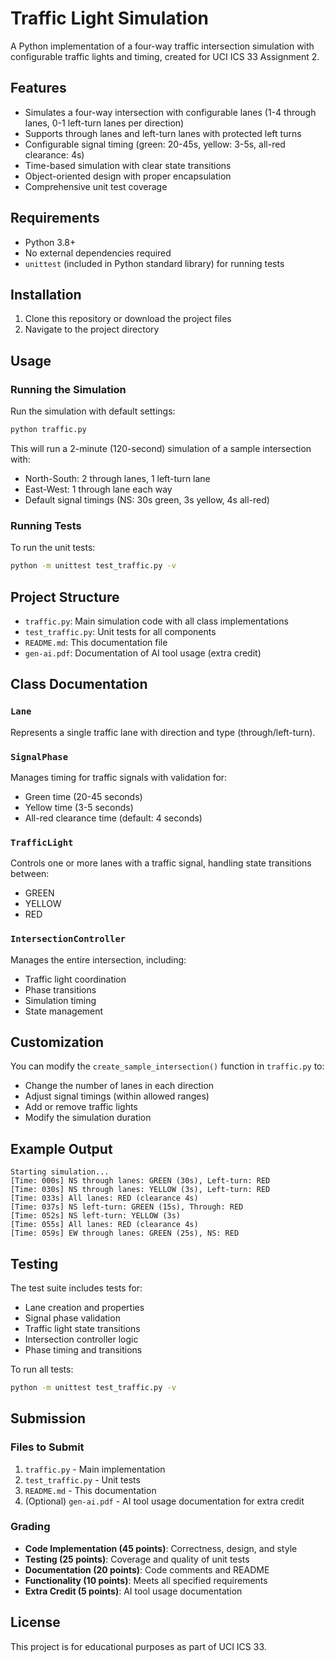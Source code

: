 # Traffic Light Simulation

A Python implementation of a four-way traffic intersection simulation with configurable traffic lights and timing, created for UCI ICS 33 Assignment 2.

## Features

- Simulates a four-way intersection with configurable lanes (1-4 through lanes, 0-1 left-turn lanes per direction)
- Supports through lanes and left-turn lanes with protected left turns
- Configurable signal timing (green: 20-45s, yellow: 3-5s, all-red clearance: 4s)
- Time-based simulation with clear state transitions
- Object-oriented design with proper encapsulation
- Comprehensive unit test coverage

## Requirements

- Python 3.8+
- No external dependencies required
- `unittest` (included in Python standard library) for running tests

## Installation

1. Clone this repository or download the project files
2. Navigate to the project directory

## Usage

### Running the Simulation

Run the simulation with default settings:

```bash
python traffic.py
```

This will run a 2-minute (120-second) simulation of a sample intersection with:
- North-South: 2 through lanes, 1 left-turn lane
- East-West: 1 through lane each way
- Default signal timings (NS: 30s green, 3s yellow, 4s all-red)

### Running Tests

To run the unit tests:

```bash
python -m unittest test_traffic.py -v
```

## Project Structure

- `traffic.py`: Main simulation code with all class implementations
- `test_traffic.py`: Unit tests for all components
- `README.md`: This documentation file
- `gen-ai.pdf`: Documentation of AI tool usage (extra credit)

## Class Documentation

### `Lane`
Represents a single traffic lane with direction and type (through/left-turn).

### `SignalPhase`
Manages timing for traffic signals with validation for:
- Green time (20-45 seconds)
- Yellow time (3-5 seconds)
- All-red clearance time (default: 4 seconds)

### `TrafficLight`
Controls one or more lanes with a traffic signal, handling state transitions between:
- GREEN
- YELLOW
- RED

### `IntersectionController`
Manages the entire intersection, including:
- Traffic light coordination
- Phase transitions
- Simulation timing
- State management

## Customization

You can modify the `create_sample_intersection()` function in `traffic.py` to:
- Change the number of lanes in each direction
- Adjust signal timings (within allowed ranges)
- Add or remove traffic lights
- Modify the simulation duration

## Example Output

```
Starting simulation...
[Time: 000s] NS through lanes: GREEN (30s), Left-turn: RED
[Time: 030s] NS through lanes: YELLOW (3s), Left-turn: RED
[Time: 033s] All lanes: RED (clearance 4s)
[Time: 037s] NS left-turn: GREEN (15s), Through: RED
[Time: 052s] NS left-turn: YELLOW (3s)
[Time: 055s] All lanes: RED (clearance 4s)
[Time: 059s] EW through lanes: GREEN (25s), NS: RED
```

## Testing

The test suite includes tests for:
- Lane creation and properties
- Signal phase validation
- Traffic light state transitions
- Intersection controller logic
- Phase timing and transitions

To run all tests:
```bash
python -m unittest test_traffic.py -v
```

## Submission

### Files to Submit
1. `traffic.py` - Main implementation
2. `test_traffic.py` - Unit tests
3. `README.md` - This documentation
4. (Optional) `gen-ai.pdf` - AI tool usage documentation for extra credit

### Grading
- **Code Implementation (45 points)**: Correctness, design, and style
- **Testing (25 points)**: Coverage and quality of unit tests
- **Documentation (20 points)**: Code comments and README
- **Functionality (10 points)**: Meets all specified requirements
- **Extra Credit (5 points)**: AI tool usage documentation

## License

This project is for educational purposes as part of UCI ICS 33.
